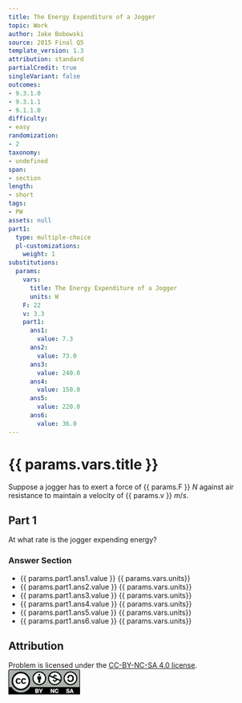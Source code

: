 ```yaml
---
title: The Energy Expenditure of a Jogger
topic: Work
author: Jake Bobowski
source: 2015 Final Q5
template_version: 1.3
attribution: standard
partialCredit: true
singleVariant: false
outcomes:
- 9.3.1.0
- 9.3.1.1
- 9.1.1.0
difficulty:
- easy
randomization:
- 2
taxonomy:
- undefined
span:
- section
length:
- short
tags:
- PW
assets: null
part1:
  type: multiple-choice
  pl-customizations:
    weight: 1
substitutions:
  params:
    vars:
      title: The Energy Expenditure of a Jogger
      units: W
    F: 22
    v: 3.3
    part1:
      ans1:
        value: 7.3
      ans2:
        value: 73.0
      ans3:
        value: 240.0
      ans4:
        value: 150.0
      ans5:
        value: 220.0
      ans6:
        value: 36.0
---
```

# {{ params.vars.title }}
Suppose a jogger has to exert a force of {{ params.F }} $N$ against air resistance to maintain a velocity of {{ params.v }} $m/s$.

## Part 1

At what rate is the jogger expending energy?

### Answer Section

- {{ params.part1.ans1.value }} {{ params.vars.units}}
- {{ params.part1.ans2.value }} {{ params.vars.units}}
- {{ params.part1.ans3.value }} {{ params.vars.units}}
- {{ params.part1.ans4.value }} {{ params.vars.units}}
- {{ params.part1.ans5.value }} {{ params.vars.units}}
- {{ params.part1.ans6.value }} {{ params.vars.units}}

## Attribution

Problem is licensed under the [CC-BY-NC-SA 4.0 license](https://creativecommons.org/licenses/by-nc-sa/4.0/).<br> ![The Creative Commons 4.0 license requiring attribution-BY, non-commercial-NC, and share-alike-SA license.](https://raw.githubusercontent.com/firasm/bits/master/by-nc-sa.png)